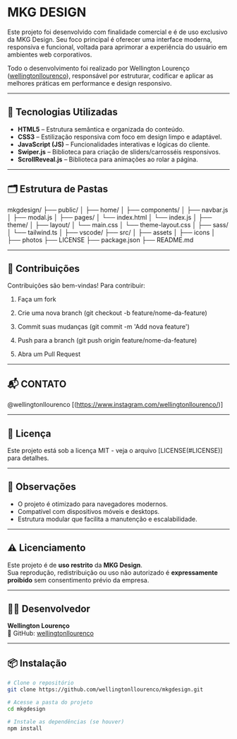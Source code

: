 # MKG DESIGN

Este projeto foi desenvolvido com finalidade comercial e é de uso exclusivo da MKG Design. Seu foco principal é oferecer uma interface moderna, responsiva e funcional, voltada para aprimorar a experiência do usuário em ambientes web corporativos.

Todo o desenvolvimento foi realizado por Wellington Lourenço ([wellingtonllourenco](https://github.com/wellingtonllourenco)), responsável por estruturar, codificar e aplicar as melhores práticas em performance e design responsivo.

---

## 🚀 Tecnologias Utilizadas

- **HTML5** – Estrutura semântica e organizada do conteúdo.
- **CSS3** – Estilização responsiva com foco em design limpo e adaptável.
- **JavaScript (JS)** – Funcionalidades interativas e lógicas do cliente.
- **Swiper.js** – Biblioteca para criação de sliders/carrosséis responsivos.
- **ScrollReveal.js** – Biblioteca para animações ao rolar a página.

---

## 🗂️ Estrutura de Pastas

mkgdesign/
├── public/
│   ├── home/
│       ├── components/
│           ├── navbar.js
│           ├── modal.js
│       ├── pages/
│           └── index.html
│           └── index.js
│   ├── theme/
│       ├── layout/
│           └── main.css
│           └── theme-layout.css
│       ├── sass/
│           └── tailwind.ts
│   ├── vscode/
├── src/
│   ├── assets
│   ├── icons
│   ├── photos
├── LICENSE
├── package.json
├── README.md

---

## 🤝 Contribuições
Contribuições são bem-vindas! Para contribuir:

1. Faça um fork

2. Crie uma nova branch (git checkout -b feature/nome-da-feature)

3. Commit suas mudanças (git commit -m 'Add nova feature')

4. Push para a branch (git push origin feature/nome-da-feature)

5. Abra um Pull Request

---

## 📬 CONTATO
@wellingtonllourenco
[(https://www.instagram.com/wellingtonllourenco/)]

---

## 📄 Licença
Este projeto está sob a licença MIT - veja o arquivo [LICENSE(#LICENSE)] para detalhes.

---

## 📌 Observações

- O projeto é otimizado para navegadores modernos.
- Compatível com dispositivos móveis e desktops.
- Estrutura modular que facilita a manutenção e escalabilidade.

---

## ⚠️ Licenciamento

Este projeto é de **uso restrito** da **MKG Design**.  
Sua reprodução, redistribuição ou uso não autorizado é **expressamente proibido** sem consentimento prévio da empresa.

---

## 👨‍💻 Desenvolvedor

**Wellington Lourenço**  
🔗 GitHub: [wellingtonllourenco](https://github.com/wellingtonllourenco)

---

## 📦 Instalação

```bash
# Clone o repositório
git clone https://github.com/wellingtonllourenco/mkgdesign.git

# Acesse a pasta do projeto
cd mkgdesign

# Instale as dependências (se houver)
npm install

```